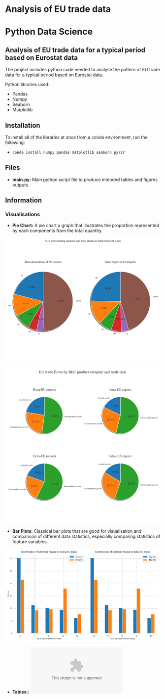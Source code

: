 # Analysis of EU trade data

# Python Data Science

## Analysis of EU trade data for a typical period based on Eurostat data
The project includes python code needed to analyse the pattern of EU trade data for a typical period based on Eurostat data.

Python libraries used:
- Pandas
- Numpy
- Seaborn
- Matplotlib

## Installation
To install all of the libraries at once from a conda environment, run the following:

- `conda install numpy pandas matplotlib seaborn py7zr`

## Files
- **main.py:** Main python script file to produce intended tables and figures outputs.


## Information

### Visualisations
- **Pie Chart:** A pie chart a graph that illustrates the proportion represented by each components from the total quantity.

 ![Example](https://github.com/derecode/TradeDataAnalysis/blob/main/figures/Major_trading_partners_and_their_shares_in_Extra-EU.png)

![Example](https://github.com/derecode/TradeDataAnalysis/blob/main/figures/EU_trade_flows_by_BEC_product_category_and_trade_type.png)

 
- **Bar Plots:** Classical bar plots that are good for visualisation and comparison of different data statistics, especially comparing statistics of feature variables.

![Example](https://github.com/derecode/TradeDataAnalysis/blob/main/figures/Contribution_of_EU_Member_States_to_intra-EU_and_extra-EU_trade.png)


- **Tables:**:
![Example](https://github.com/derecode/TradeDataAnalysis/blob/main/tables/volume_and_share_of_EU_imports_and_exports_by_trade_type.csv)